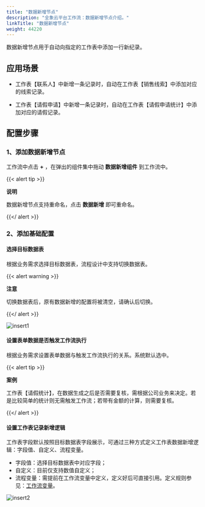 ```yaml
---
title: "数据新增节点"
description: "全象云平台工作流：数据新增节点介绍。"
linkTitle: "数据新增节点"
weight: 44220
---
```


数据新增节点用于自动向指定的工作表中添加一行新纪录。



## 应用场景

- 工作表【联系人】中新增一条记录时，自动在工作表【销售线索】中添加对应的线索记录。

- 工作表【请假申请】中新增一条记录时，自动在工作表【请假申请统计】中添加对应的请假记录。




## 配置步骤

### 1、添加数据新增节点

工作流中点击 **+** ，在弹出的组件集中拖动 **数据新增组件** 到工作流中。

{{< alert tip >}}

**说明**

数据新增节点支持重命名，点击 **数据新增** 即可重命名。

{{</ alert >}}



### 2、添加基础配置

#### 选择目标数据表

根据业务需求选择目标数据表，流程设计中支持切换数据表。

{{< alert warning >}}

**注意**

切换数据表后，原有数据新增的配置将被清空，请确认后切换。

 {{</ alert >}}

![insert1](/images/manual/workflow/insert1.png)

#### 设置表单数据是否触发工作流执行

根据业务需求设置表单数据与触发工作流执行的关系。系统默认选中。

{{< alert tip >}}

**案例**

工作表【请假统计】，在数据生成之后是否需要复核，需根据公司业务来决定。若是比较简单的统计则无需触发工作流；若带有金额的计算，则需要复核。

{{</ alert >}}



#### 设置工作表记录新增逻辑

工作表字段默认按照目标数据表字段展示，可通过三种方式定义工作表数据新增逻辑：字段值、自定义、流程变量。

- 字段值：选择目标数据表中对应字段；
- 自定义：目前仅支持数值自定义；
- 流程变量：需提前在工作流变量中定义，定义好后可直接引用。定义规则参见：[工作流变量](../../../../manual/workflow/variables/)。

![insert2](/images/manual/workflow/insert2.png)



